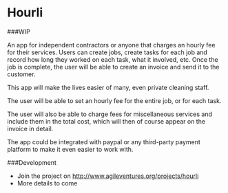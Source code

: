 # Hourli

###WIP

An app for independent contractors or anyone that charges an hourly fee for their services.
Users can create jobs, create tasks for each job and record how long they worked on each task, what it involved, etc.
Once the job is complete, the user will be able to create an invoice and send it to the customer.

This app will make the lives easier of many, even private cleaning staff.

The user will be able to set an hourly fee for the entire job, or for each task.

The user will also be able to charge fees for miscellaneous services and include them in the total cost, which will then of course appear on the invoice in detail.

The app could be integrated with paypal or any third-party payment platform to make it even easier to work with.


###Development
* Join the project on http://www.agileventures.org/projects/hourli
* More details to come
